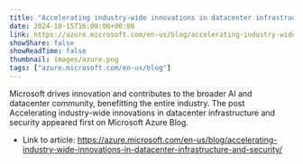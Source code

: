 ```yaml
---
title: "Accelerating industry-wide innovations in datacenter infrastructure and security"
date: 2024-10-15T16:00:00+00:00
link: https://azure.microsoft.com/en-us/blog/accelerating-industry-wide-innovations-in-datacenter-infrastructure-and-security/
showShare: false
showReadTime: false
thumbnail: images/azure.png
tags: ["azure.microsoft.com/en-us/blog"]
---
```

Microsoft drives innovation and contributes to the broader AI and datacenter community, benefitting the entire industry.
The post Accelerating industry-wide innovations in datacenter infrastructure and security appeared first on Microsoft Azure Blog.

- Link to article: https://azure.microsoft.com/en-us/blog/accelerating-industry-wide-innovations-in-datacenter-infrastructure-and-security/